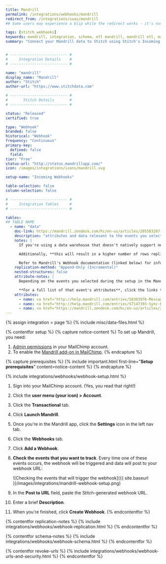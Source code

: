 ```yaml
---
title: Mandrill
permalink: /integrations/webhooks/mandrill
redirect_from: /integrations/saas/mandrill
## Some users may experience a blip while the redirect works - it's normal.

tags: [stitch_webhooks]
keywords: mandrill, integration, schema, etl mandrill, mandrill etl, mandrill schema, webhook, webhooks, stitch webhooks, incoming webhook
summary: "Connect your Mandrill data to Stitch using Stitch's Incoming Webhooks integration. In this guide, you'll find setup instructions, info about replication, and the data you can expect to see in your data warehouse."


# -------------------------- #
#     Integration Details    #
# -------------------------- #

name: "mandrill"
display_name: "Mandrill"
author: "Stitch"
author-url: "https://www.stitchdata.com"

# -------------------------- #
#       Stitch Details       #
# -------------------------- #

status: "Released"
certified: true

type: "Webhook"
branded: false
historical: "Webhook"
frequency: "Continuous"
primary-key:
  defined: false
  field: 
tier: "Free"
status-url: "http://status.mandrillapp.com/"
icon: /images/integrations/icons/mandrill.svg

setup-name: "Incoming Webhooks"

table-selection: false
column-selection: false

# -------------------------- #
#     Integration Tables     #
# -------------------------- #

tables:
## TABLE NAME
  - name: "data"
    doc-link: https://mandrill.zendesk.com/hc/en-us/articles/205583287-Webhook-Format
    description: "attributes and data relevant to the events you select during the setup in the Mandrill app."
    notes: |
      If you're using a data warehouse that doesn't natively support nested structures, you may see more than one table in Mandrill's schema. These are subtables, which are a result of Stitch de-nesting the nested data structures in Mandrill's API so the data can be loaded into your data warehouse.

      Additionally, **this will result in a higher number of rows replicated than what's in the source.**

      Refer to Mandrill's Webhook documentation (linked below) for info about how their data is structured.
    replication-method: "Append-Only (Incremental)"
    nested-structures: false
    attribute-notes: |
      Depending on the events you selected during the setup in the Mandrill app, this table can contain data about the events in the list below.

      **For a full list of that event's attributes**, click the links to check out Mandrill's documentation.
    attributes:
      - name: <a href="http://help.mandrill.com/entries/58303976-Message-Event-Webhook-format" target="new">Message Events</a> - Sends, Deferrals, Hard/Soft Bounces, Opens, Click Spams, Unsubs, Rejects
      - name: <a href="http://help.mandrill.com/entries/57147393-Sync-Event-Webhook-format" target="new">Sync Events</a> - Whitelist and Blacklist Sync events
      - name: <a href="https://mandrill.zendesk.com/hc/en-us/articles/205583207-What-is-the-format-of-inbound-email-webhooks-" target="new">Inbound Messages</a>
---
```

{% assign integration = page %}
{% include misc/data-files.html %}

{% contentfor setup %}
{% capture notice-content %}
To set up Mandrill, you need:

1. [Admin permissions](http://kb.mailchimp.com/accounts/multi-user/manage-user-levels-in-your-account) in your MailChimp account.
2. To enable the [Mandrill add-on in MailChimp](http://kb.mailchimp.com/mandrill/add-or-remove-mandrill).
{% endcapture %}

{% capture prerequisites %}
{% include important.html first-line="**Setup prerequisites**" content=notice-content %}
{% endcapture %}

{% include integrations/webhooks/webhook-setup.html %}

1. Sign into your MailChimp account. (Yes, you read that right!)
2. Click the **user menu (your icon) > Account**.
3. Click the **Transactional** tab.
4. Click **Launch Mandrill**.
5. Once you're in the Mandrill app, click the **Settings** icon in the left nav tab.
6. Click the **Webhooks** tab.
7. Click **Add a Webhook**.
8. **Check the events that you want to track**. Every time one of these events occurs, the webhook will be triggered and data will post to your webhook URL:

   ![Checking the events that will trigger the webhook]({{ site.baseurl }}/images/integrations/mandrill-webhook-setup.png)

9. In the **Post to URL** field, paste the Stitch-generated webhook URL.
10. Enter a brief **Description**.
11. When you're finished, click **Create Webhook**.
{% endcontentfor %}



{% contentfor replication-notes %}
{% include integrations/webhooks/webhook-replication.html %}
{% endcontentfor %}



{% contentfor schema-notes %}
{% include integrations/webhooks/webhook-schema.html %}
{% endcontentfor %}



{% contentfor revoke-urls %}
{% include integrations/webhooks/webhook-urls-and-security.html %}
{% endcontentfor %}
